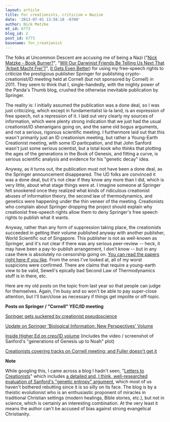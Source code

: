 ```yaml
---
layout: article
title: For creationists, criticism = Nazism
date: '2013-07-01 13:58:18 -0700'
author: Nick Matzke
mt_id: 6773
blog_id: 2
post_id: 6773
basename: for_creationist
---
```

The folks at Uncommon Descent are accusing me of being a Nazi ("[Nick Matzke - Book Burner?](http://www.uncommondescent.com/intelligent-design/nick-matzke-book-burner/)", "[Will Our Darwinist Friends Be Telling Us Next That 'Arbeit Macht Frei'?](http://www.uncommondescent.com/intelligent-design/will-our-darwinist-friends-be-telling-us-next-that-arbeit-macht-frei/)", [It Gets Even Better](http://www.uncommondescent.com/intelligent-design/it-gets-better/)) for using my free-speech rights to criticize the prestigious publisher Springer for publishing crypto-creationist/ID meeting held at Cornell (but not sponsored by Cornell) in 2011.  They seem to think that I, single-handedly, with the mighty power of the Panda's Thumb blog, crushed the otherwise inevitable publication by Springer.

The reality is: I initially assumed the publication was a done deal, so I was just criticizing, which except in fundamentalist la-la land, is an expression of free speech, not a repression of it.  I laid out very clearly my sources of information, which were plenty strong indication that we just had the usual creationist/ID shenanigans going on, and the same old bogus arguments, and not a serious, rigorous scientific meeting.  I furthermore laid out that this wasn't primarily just an ID creationism meeting, but rather a Young-Earth Creationist meeting, with some ID particpation, and that John Sanford wasn't just some serious scientist, but a total kook who thinks that plotting the ages of the generations in the Book of Genesis, and fitting a curve, is serious scientific analysis and evidence for his "genetic decay" idea.

Anyway, as it turns out, the publication must not have been a done deal, as the Springer announcement disappeared.  The UD folks are convinced it was a done deal, but it's not clear if they know any more than I did, which is very little, about what stage things were at.  I imagine someone at Springer felt snookered once they realized what kinds of ridiculous creationist abuses of information theory, the second law of thermodynamics, and genetics were happening under the thin veneer of the meeting.  Creationists who complain about Springer dropping the project should explain why creationist free-speech rights allow them to deny Springer's free speech rights to publish what it wants.  

Anyway, rather than any form of suppression taking place, the creationists succeeded in getting their volume published anyway with another publisher, World Scientific out of Singapore.  This publisher is not as well-known as Springer, and it's not clear if there was any serious peer-review -- heck, it may have been a pay-to-publish arrangement, I don't know -- but in any case there is absolutely no censorship going on.  [You can read the papers right here if you like](http://www.worldscientific.com/worldscibooks/10.1142/8818#t=toc).  From the ones I've looked at, all of my worst suspicions were confirmed.  There are claims that require a young-earth view to be valid, Sewell's epically bad Second Law of Thermodynamics stuff is in there, etc.

Here are my old posts on the topic from last year so that people can judge for themselves.  Again, I'm busy and so won't be able to pay super-close attention, but I'll ban/close as necessary if things get impolite or off-topic.

**Posts on Springer / "Cornell" YEC/ID meeting**

[Springer gets suckered by creationist pseudoscience](http://www.pandasthumb.org/archives/2012/02/springer-gets-s.html)

[Update on Springer 'Biological Information: New Perspectives' Volume](http://pandasthumb.org/archives/2012/02/update-on-sprin.html)

[Inside Higher Ed on creo/ID volume](http://pandasthumb.org/archives/2012/03/inside-higher-e.html) (includes the video / screenshot of Sanford's "generations of Genesis up to Noah" plot)

[Creationists covering tracks on Cornell meeting; and Fuller doesn't get it](http://www.pandasthumb.org/archives/2012/03/creationists-co.html)

**Note**

While googling this, I came across a blog I hadn't seen, "[Letters to Creationists](http://letterstocreationists.wordpress.com/)" which includes [a detailed and, I think, well-researched evaluation of Sanford's "genetic entropy" argument](http://letterstocreationists.wordpress.com/stan-4/), which most of us haven't bothered rebutting since it is so silly on its face.  The blog is by a theistic evolutionist who is an enthusiastic proponent of miracles in traditional Christian settings (modern healings, Bible stories, etc.), but not in science, which is certainly an interesting combination.  At the very least it means the author can't be accused of bias against strong evangelical Christianity.
